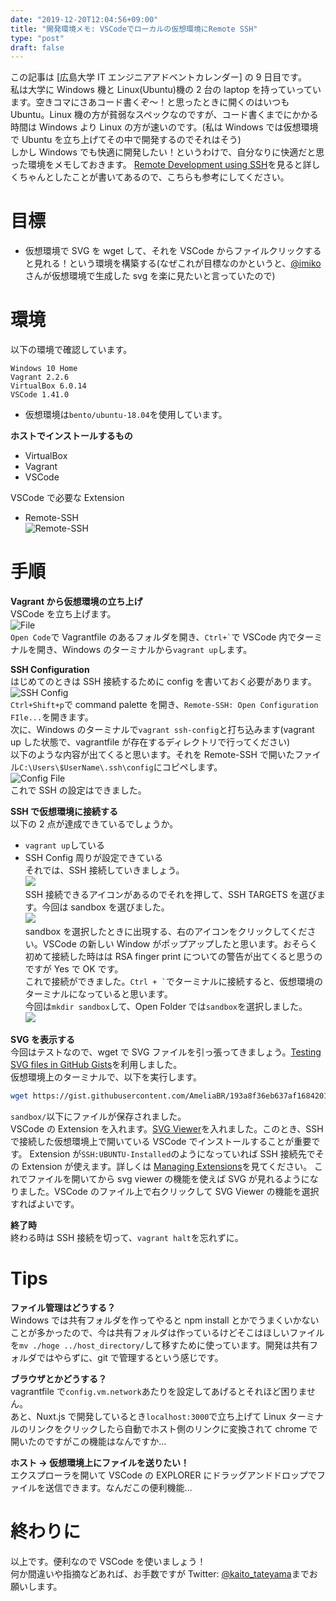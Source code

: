 ```yaml
---
date: "2019-12-20T12:04:56+09:00"
title: "開発環境メモ: VSCodeでローカルの仮想環境にRemote SSH"
type: "post"
draft: false
---
```


この記事は [広島大学 IT エンジニアアドベントカレンダー] の 9 日目です。  
私は大学に Windows 機と Linux(Ubuntu)機の 2 台の laptop を持っていっています。空きコマにさあコード書くぞ〜！と思ったときに開くのはいつも Ubuntu。Linux 機の方が貧弱なスペックなのですが、コード書くまでにかかる時間は Windows より Linux の方が速いのです。(私は Windows では仮想環境で Ubuntu を立ち上げてその中で開発するのでそれはそう)  
しかし Windows でも快適に開発したい！というわけで、自分なりに快適だと思った環境をメモしておきます。
[Remote Development using SSH](https://code.visualstudio.com/docs/remote/ssh)を見ると詳しくちゃんとしたことが書いてあるので、こちらも参考にしてください。

# 目標

- 仮想環境で SVG を wget して、それを VSCode からファイルクリックすると見れる！という環境を構築する(なぜこれが目標なのかというと、[@imiko](https://twitter.com/es__135) さんが仮想環境で生成した svg を楽に見たいと言っていたので)

# 環境

以下の環境で確認しています。

```
Windows 10 Home
Vagrant 2.2.6
VirtualBox 6.0.14
VSCode 1.41.0
```

- 仮想環境は`bento/ubuntu-18.04`を使用しています。

**ホストでインストールするもの**

- VirtualBox
- Vagrant
- VSCode

VSCode で必要な Extension

- Remote-SSH  
  ![Remote-SSH](./p-1.png)  


# 手順

**Vagrant から仮想環境の立ち上げ**  
VSCode を立ち上げます。  
![File](./p-2.png)  
`Open Code`で Vagrantfile のあるフォルダを開き、`` Ctrl+` ``で VSCode 内でターミナルを開き、Windows のターミナルから`vagrant up`します。

**SSH Configuration**  
はじめてのときは SSH 接続するために config を書いておく必要があります。  
![SSH Config](p-3.png)  
`Ctrl+Shift+p`で command palette を開き、`Remote-SSH: Open Configuration FIle...`を開きます。  
次に、Windows のターミナルで`vagrant ssh-config`と打ち込みます(vagrant up した状態で、vagrantfile が存在するディレクトリで行ってください)  
以下のような内容が出てくると思います。それを Remote-SSH で開いたファイル`C:\Users\$UserName\.ssh\config`にコピペします。  
![Config File](./p-4.png)  
これで SSH の設定はできました。

**SSH で仮想環境に接続する**  
以下の 2 点が達成できているでしょうか。

- `vagrant up`している
- SSH Config 周りが設定できている  
  それでは、SSH 接続していきましょう。  
  ![](./p-5.png)  
  SSH 接続できるアイコンがあるのでそれを押して、SSH TARGETS を選びます。今回は sandbox を選びました。  
  ![](./p-6.png)  
  sandbox を選択したときに出現する、右のアイコンをクリックしてください。VSCode の新しい Window がポップアップしたと思います。おそらく初めて接続した時はは RSA finger print についての警告が出てくると思うのですが Yes で OK です。  
  これで接続ができました。`` Ctrl + ` ``でターミナルに接続すると、仮想環境のターミナルになっていると思います。  
  今回は`mkdir sandbox`して、Open Folder では`sandbox`を選択しました。  
  ![](./p-7.png)  


**SVG を表示する**  
今回はテストなので、wget で SVG ファイルを引っ張ってきましょう。[Testing SVG files in GitHub Gists](https://gist.github.com/AmeliaBR/193a8f36eb637af1684201821afd5f66)を利用しました。  
仮想環境上のターミナルで、以下を実行します。

```bash
wget https://gist.githubusercontent.com/AmeliaBR/193a8f36eb637af1684201821afd5f66/raw/2f695692701db7be18333926b41b7e9c15944d73/basic-marker.svg
```

`sandbox/`以下にファイルが保存されました。  
VSCode の Extension を入れます。[SVG Viewer](https://marketplace.visualstudio.com/items?itemName=cssho.vscode-svgviewer)を入れました。このとき、SSH で接続した仮想環境上で開いている VSCode でインストールすることが重要です。 <!-- (どうやらHost環境とSSH接続した先ではExtensionの共有がされないようです) --> Extension が`SSH:UBUNTU-Installed`のようになっていれば SSH 接続先でその Extension が使えます。詳しくは [Managing Extensions](https://code.visualstudio.com/docs/remote/ssh#_managing-extensions)を見てください。
これでファイルを開いてから svg viewer の機能を使えば SVG が見れるようになりました。VSCode のファイル上で右クリックして SVG Viewer の機能を選択すればよいです。

**終了時**  
終わる時は SSH 接続を切って、`vagrant halt`を忘れずに。

# Tips

**ファイル管理はどうする？**  
Windows では共有フォルダを作ってやると npm install とかでうまくいかないことが多かったので、今は共有フォルダは作っているけどそこはほしいファイルを`mv ./hoge ../host_directory/`して移すために使っています。開発は共有フォルダではやらずに、git で管理するという感じです。

**ブラウザとかどうする？**  
vagrantfile で`config.vm.network`あたりを設定してあげるとそれほど困りません。  
あと、Nuxt.js で開発しているとき`localhost:3000`で立ち上げて Linux ターミナルのリンクをクリックしたら自動でホスト側のリンクに変換されて chrome で開いたのですがこの機能はなんですか...

**ホスト → 仮想環境上にファイルを送りたい！**  
エクスプローラを開いて VSCode の EXPLORER にドラッグアンドドロップでファイルを送信できます。なんだこの便利機能...

# 終わりに

以上です。便利なので VSCode を使いましょう！  
何か間違いや指摘などあれば、お手数ですが Twitter: [@kaito_tateyama](https://twitter.com/kaito_tateyama)までお願いします。

<!-- link -->

[広島大学itエンジニアアドベントカレンダー]: https://adventar.org/calendars/4481
